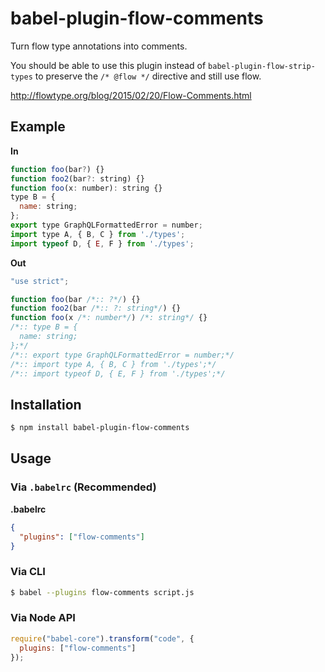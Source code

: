 # babel-plugin-flow-comments

Turn flow type annotations into comments.

You should be able to use this plugin instead of `babel-plugin-flow-strip-types` to preserve the `/* @flow */` directive and still use flow.

http://flowtype.org/blog/2015/02/20/Flow-Comments.html

## Example

**In**

```javascript
function foo(bar?) {}
function foo2(bar?: string) {}
function foo(x: number): string {}
type B = {
  name: string;
};
export type GraphQLFormattedError = number;
import type A, { B, C } from './types';
import typeof D, { E, F } from './types';
```

**Out**

```javascript
"use strict";

function foo(bar /*:: ?*/) {}
function foo2(bar /*:: ?: string*/) {}
function foo(x /*: number*/) /*: string*/ {}
/*:: type B = {
  name: string;
};*/
/*:: export type GraphQLFormattedError = number;*/
/*:: import type A, { B, C } from './types';*/
/*:: import typeof D, { E, F } from './types';*/
```

## Installation

```sh
$ npm install babel-plugin-flow-comments
```

## Usage

### Via `.babelrc` (Recommended)

**.babelrc**

```json
{
  "plugins": ["flow-comments"]
}
```

### Via CLI

```sh
$ babel --plugins flow-comments script.js
```

### Via Node API

```javascript
require("babel-core").transform("code", {
  plugins: ["flow-comments"]
});
```
